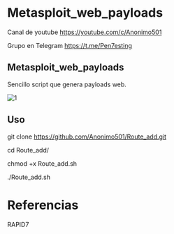 # Metasploit_web_payloads

Canal de youtube  https://youtube.com/c/Anonimo501

Grupo en Telegram https://t.me/Pen7esting

## Metasploit_web_payloads

Sencillo script que genera payloads web.


![1](https://user-images.githubusercontent.com/67207446/149179906-c4e92de4-ae46-419c-b408-2067e98f83a3.png)


## Uso

git clone https://github.com/Anonimo501/Route_add.git

cd Route_add/

chmod +x Route_add.sh

./Route_add.sh

# Referencias

RAPID7
